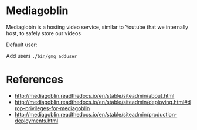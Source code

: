 # Mediagoblin

Mediaglobin is a hosting video service, similar to Youtube that we internally host, to safely store our videos

Default user:

Add users `./bin/gmg adduser`

# References

- http://mediagoblin.readthedocs.io/en/stable/siteadmin/about.html
- http://mediagoblin.readthedocs.io/en/stable/siteadmin/deploying.html#drop-privileges-for-mediagoblin
- http://mediagoblin.readthedocs.io/en/stable/siteadmin/production-deployments.html
